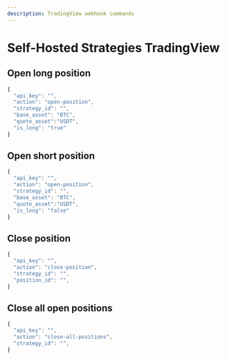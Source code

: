 ```yaml
---
description: TradingView webhook commands
---
```


# Self-Hosted Strategies TradingView

## Open long position

```javascript
{
  "api_key": "",
  "action": "open-position",
  "strategy_id": "",
  "base_asset": "BTC",
  "quote_asset":"USDT",
  "is_long": "true"
}
```

## Open short position

```javascript
{
  "api_key": "",
  "action": "open-position",
  "strategy_id": "",
  "base_asset": "BTC",
  "quote_asset":"USDT",
  "is_long": "false"
}
```

## Close position

```javascript
{
  "api_key": "",
  "action": "close-position",
  "strategy_id": "",
  "position_id": "",
}
```

## Close all open positions

```javascript
{
  "api_key": "",
  "action": "close-all-positions",
  "strategy_id": "",
}
```

